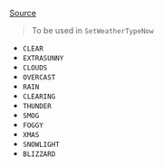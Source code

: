 [Source](http://www.dev-c.com/nativedb/func/info/29b487c359e19889)

> To be used in `SetWeatherTypeNow`

- `CLEAR`
- `EXTRASUNNY`
- `CLOUDS`
- `OVERCAST`
- `RAIN`
- `CLEARING`
- `THUNDER`
- `SMOG`
- `FOGGY`
- `XMAS`
- `SNOWLIGHT`
- `BLIZZARD`
